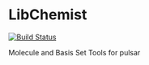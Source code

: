 # LibChemist
[![Build Status](https://travis-ci.org/pulsar-chem/LibChemist.svg?branch=master)](https://travis-ci.org/pulsar-chem/LibChemist)

Molecule and Basis Set Tools for pulsar
